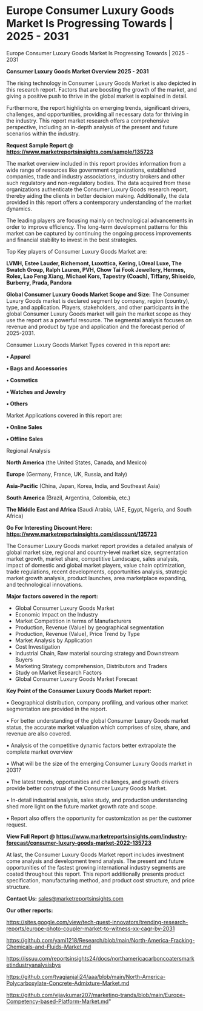 # Europe Consumer Luxury Goods Market Is Progressing Towards | 2025 - 2031
Europe Consumer Luxury Goods Market Is Progressing Towards | 2025 - 2031

<Strong> Consumer Luxury Goods Market Overview 2025 - 2031</strong>

The rising technology in Consumer Luxury Goods Market is also depicted in this research report. Factors that are boosting the growth of the market, and giving a positive push to thrive in the global market is explained in detail.

Furthermore, the report highlights on emerging trends, significant drivers, challenges, and opportunities, providing all necessary data for thriving in the industry. This report market research offers a comprehensive perspective, including an in-depth analysis of the present and future scenarios within the industry.

<strong>Request Sample Report @ <a href=https://www.marketreportsinsights.com/sample/135723>https://www.marketreportsinsights.com/sample/135723</a></strong>

The market overview included in this report provides information from a wide range of resources like government organizations, established companies, trade and industry associations, industry brokers and other such regulatory and non-regulatory bodies. The data acquired from these organizations authenticate the Consumer Luxury Goods research report, thereby aiding the clients in better decision making. Additionally, the data provided in this report offers a contemporary understanding of the market dynamics.

The leading players are focusing mainly on technological advancements in order to improve efficiency. The long-term development patterns for this market can be captured by continuing the ongoing process improvements and financial stability to invest in the best strategies.

Top Key players of Consumer Luxury Goods Market are:

<strong>LVMH, Estee Lauder, Richemont, Luxottica, Kering, LOreal Luxe, The Swatch Group, Ralph Lauren, PVH, Chow Tai Fook Jewellery, Hermes, Rolex, Lao Feng Xiang, Michael Kors, Tapestry (Coach), Tiffany, Shiseido, Burberry, Prada, Pandora</strong>

<strong><b>Global Consumer Luxury Goods Market Scope and Size:</b></strong>
The Consumer Luxury Goods market is declared segment by company, region (country), type, and application. Players, stakeholders, and other participants in the global Consumer Luxury Goods market will gain the market scope as they use the report as a powerful resource. The segmental analysis focuses on revenue and product by type and application and the forecast period of 2025-2031.

Consumer Luxury Goods Market Types covered in this report are:

<strong>• Apparel

• Bags and Accessories

• Cosmetics

• Watches and Jewelry

• Others</strong>

Market Applications covered in this report are:

<strong>• Online Sales

• Offline Sales</strong> 

Regional Analysis

<strong>North America</strong> (the United States, Canada, and Mexico)

<strong>Europe</strong> (Germany, France, UK, Russia, and Italy)

<strong>Asia-Pacific</strong> (China, Japan, Korea, India, and Southeast Asia)

<strong>South America</strong> (Brazil, Argentina, Colombia, etc.)

<strong>The Middle East and Africa</strong> (Saudi Arabia, UAE, Egypt, Nigeria, and South Africa)

<strong>Go For Interesting Discount Here: <a href=https://www.marketreportsinsights.com/discount/135723>https://www.marketreportsinsights.com/discount/135723</a></strong>

The Consumer Luxury Goods market report provides a detailed analysis of global market size, regional and country-level market size, segmentation market growth, market share, competitive Landscape, sales analysis, impact of domestic and global market players, value chain optimization, trade regulations, recent developments, opportunities analysis, strategic market growth analysis, product launches, area marketplace expanding, and technological innovations.

<strong><b>Major factors covered in the report:</b></strong>
<ul>
  <li>Global Consumer Luxury Goods Market </li>
  <li>Economic Impact on the Industry</li>
  <li>Market Competition in terms of Manufacturers</li>
  <li>Production, Revenue (Value) by geographical segmentation</li>
  <li>Production, Revenue (Value), Price Trend by Type</li>
  <li>Market Analysis by Application</li>
  <li>Cost Investigation</li>
  <li>Industrial Chain, Raw material sourcing strategy and Downstream Buyers</li>
  <li>Marketing Strategy comprehension, Distributors and Traders</li>
  <li>Study on Market Research Factors</li>
  <li>Global Consumer Luxury Goods Market Forecast</li>
</ul>

<strong><b>Key Point of the Consumer Luxury Goods Market report:</b></strong>

• Geographical distribution, company profiling, and various other market segmentation are provided in the report.

• For better understanding of the global Consumer Luxury Goods market status, the accurate market valuation which comprises of size, share, and revenue are also covered.

• Analysis of the competitive dynamic factors better extrapolate the complete market overview

• What will be the size of the emerging Consumer Luxury Goods market in 2031?

• The latest trends, opportunities and challenges, and growth drivers provide better construal of the Consumer Luxury Goods Market.

• In-detail industrial analysis, sales study, and production understanding shed more light on the future market growth rate and scope.

• Report also offers the opportunity for customization as per the customer request.

<strong><b>View Full Report @ <a href=https://www.marketreportsinsights.com/industry-forecast/consumer-luxury-goods-market-2022-135723>https://www.marketreportsinsights.com/industry-forecast/consumer-luxury-goods-market-2022-135723</a></b></strong>


At last, the Consumer Luxury Goods Market report includes investment come analysis and development trend analysis. The present and future opportunities of the fastest growing international industry segments are coated throughout this report. This report additionally presents product specification, manufacturing method, and product cost structure, and price structure.

<strong>Contact Us:</strong>
sales@marketreportsinsights.com

<strong>Our other reports:</strong>

<a href=https://sites.google.com/view/tech-quest-innovators/trending-research-reports/europe-photo-coupler-market-to-witness-xx-cagr-by-2031>https://sites.google.com/view/tech-quest-innovators/trending-research-reports/europe-photo-coupler-market-to-witness-xx-cagr-by-2031</a>

<a href=https://github.com/yami1218/Research/blob/main/North-America-Fracking-Chemicals-and-Fluids-Market.md>https://github.com/yami1218/Research/blob/main/North-America-Fracking-Chemicals-and-Fluids-Market.md</a>

<a href=https://issuu.com/reportsinsights24/docs/northamericacarboncoatersmarketindustryanalysisbys>https://issuu.com/reportsinsights24/docs/northamericacarboncoatersmarketindustryanalysisbys</a>

<a href=https://github.com/tyagianjali24/aaa/blob/main/North-America-Polycarboxylate-Concrete-Admixture-Market.md>https://github.com/tyagianjali24/aaa/blob/main/North-America-Polycarboxylate-Concrete-Admixture-Market.md</a>

<a href=https://github.com/vijaykumar207/marketing-trands/blob/main/Europe-Competency-based-Platform-Market.md>https://github.com/vijaykumar207/marketing-trands/blob/main/Europe-Competency-based-Platform-Market.md</a>"
